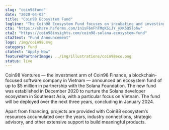 ```yaml
---
slug: "coin98fund"
date: "2020-04-03"
title: "Coin98 Ecosystem Fund"
logline: "The Coin98 Ecosystem Fund focuses on incubating and investing in highly potent, early-stage DeFi protocols and applications on Solana across Southeast Asia."
cta: "https://share.hsforms.com/1n1sF6nFhTMqKSiJY_yXK5Q5lohw"
cta2: "https://coin98insights.com/coin98-solana-ecosystem-fund"
cta2text: "Fund Announcement"
logo: /img/coin98.svg
category: fund
ctatext: "Apply Now"
featuredPartnerImage: ../img/illustrations/coin98eco.png
status: live
---
```


Coin98 Ventures — the investment arm of Coin98 Finance, a blockchain-focused software company in Vietnam — announced an ecosystem fund of up to $5 million in partnership with the Solana Foundation. The new fund was established in December 2020 to nurture the Solana developer ecosystem in Southeast Asia, with a particular focus on Vietnam. The fund will be deployed over the next three years, concluding in January 2024.

Apart from financing, projects are provided with Coin98 ecosystem’s resources accumulated over the years, industry connections, strategic advisory, and other extensive support to build meaningful products.
